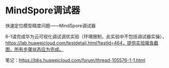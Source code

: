 # MindSpore调试器

快速定位模型精度问题——MindSpore调试器

6-1请完成华为云可视化调试调优实验（环境限制，此实验中不包括调试器实操）， https://lab.huaweicloud.com/testdetail.html?testId=464，提供实验报告截图，所有步骤状态应为完成。



笔记：https://bbs.huaweicloud.com/forum/thread-105576-1-1.html